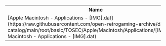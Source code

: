 <table>
<tr><th>Name</th><th>Size</th></tr>
<tr><td>[Apple Macintosh - Applications - [IMG].dat](https://raw.githubusercontent.com/open-retrogaming-archive/dat-catalog/main/root/basic/TOSEC/Apple/Macintosh/Applications/[IMG]/Apple Macintosh - Applications - [IMG].dat)</td><td>5322</td></tr>
</table>
